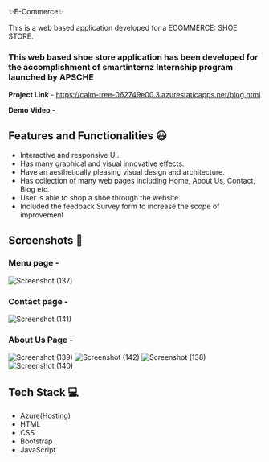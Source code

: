 ✨E-Commerce✨

This is a web based application developed for a  ECOMMERCE: SHOE STORE.

### This web based shoe store application has been developed for the accomplishment of smartinternz Internship program launched by APSCHE


**Project Link** - https://calm-tree-062749e00.3.azurestaticapps.net/blog.html


**Demo Video** -  

## Features and Functionalities 😃

- Interactive and responsive UI.
- Has many graphical and visual innovative effects.
- Have an aesthetically pleasing visual design and architecture.
- Has collection of many web pages including Home, About Us, Contact, Blog etc.
- User is able to shop a shoe through the website.
- Included the feedback Survey form to increase the scope of improvement 

## Screenshots 📸

### Menu page -
![Screenshot (137)](https://github.com/BHOOMIREDDYBHARGAVREDDY/shoes23/assets/111232373/18b637b4-2537-49ee-9726-eb7ae44946b1)

### Contact page -
![Screenshot (141)](https://github.com/BHOOMIREDDYBHARGAVREDDY/shoes23/assets/111232373/fb14d104-0e7a-421b-aa34-bbdf0425a260)


### About Us Page -
![Screenshot (139)](https://github.com/BHOOMIREDDYBHARGAVREDDY/shoes23/assets/111232373/2302b02b-24fe-4395-837b-cf6cf096c91c)
![Screenshot (142)](https://github.com/BHOOMIREDDYBHARGAVREDDY/shoes23/assets/111232373/4e5b1745-71fd-49af-af2c-108c72737d9c)
![Screenshot (138)](https://github.com/BHOOMIREDDYBHARGAVREDDY/shoes23/assets/111232373/4c0a55bd-8377-42bb-8188-b4d035c5b8cf)
![Screenshot (140)](https://github.com/BHOOMIREDDYBHARGAVREDDY/shoes23/assets/111232373/b2d09f89-06d0-4f9d-9e77-13eb8f401fe5)





## Tech Stack 💻

- [Azure(Hosting)](https://azure.microsoft.com/en-in/features/azure-portal/)
- HTML
- CSS
- Bootstrap
- JavaScript
